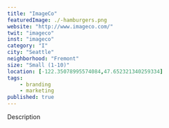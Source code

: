 ```yaml
---
title: "ImageCo"
featuredImage: ./-hamburgers.png
website: "http://www.imageco.com/"
twit: "imageco"
inst: "imageco"
category: "I"
city: "Seattle"
neighborhood: "Fremont"
size: "Small (1-10)"
location: [-122.35078995574084,47.652321340259334]
tags:
    - branding
    - marketing
published: true
---
```


Description
